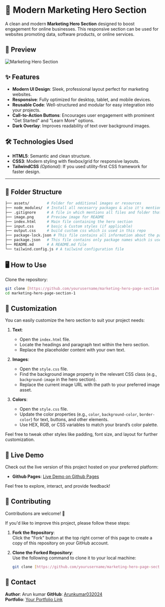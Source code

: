 # 🚀 Modern Marketing Hero Section

A clean and modern **Marketing Hero Section** designed to boost engagement for online businesses. This responsive section can be used for websites promoting data, software products, or online services.


## 📸 Preview

![Marketing Hero Section](https://github.com/user-attachments/assets/5cd3508a-533c-48d5-ae9d-1e67e3ea3bb9)



## ✨ Features

- **Modern UI Design**: Sleek, professional layout perfect for marketing websites.  
- **Responsive**: Fully optimized for desktop, tablet, and mobile devices.  
- **Reusable Code**: Well-structured and modular for easy integration into your projects.  
- **Call-to-Action Buttons**: Encourages user engagement with prominent "Get Started" and "Learn More" options.  
- **Dark Overlay**: Improves readability of text over background images.  


## 🛠️ Technologies Used

- **HTML5**: Semantic and clean structure.  
- **CSS3**: Modern styling with flexbox/grid for responsive layouts.  
- **TailwindCSS** *(Optional)*: If you used utility-first CSS framework for faster design.  

---

## 📂 Folder Structure

```bash
├── assets/        # Folder for additional images or resources
├── node_modules/  # Install all necesarry packages & also it's mention in .gitignore file so can just hit "npm i" cmd to install all packeages
├── .gitignore     # A file in which mentions all files and folder that shouldn't be upload to repo
├── image.png      # Preview image for README
├── index.html     # Main file containing the hero section
├── input.css      # basic & Custom styles (if applicable)
├── output.css     # build custom css which is used in this repo
├── package-lock.json # This file contains all information about the packages
├── package.json   # This file contains only package names which is used in repo
├── README.md      # A README.md file
└── tailwind.config.js # A tailwind configuration file
```

## 🖥️ How to Use

Clone the repository:

```bash
git clone [https://github.com/yourusername/marketing-hero-page-section.git](https://github.com/Arunkumar032024/marketing-hero-page-section-1.git)
cd marketing-hero-page-section-1
```

## 🌟 Customization

You can easily customize the hero section to suit your project needs:

1. **Text**:  
   - Open the `index.html` file.  
   - Locate the headings and paragraph text within the hero section.  
   - Replace the placeholder content with your own text.  

2. **Images**:  
   - Open the `style.css` file.  
   - Find the background image property in the relevant CSS class (e.g., `background-image` in the hero section).  
   - Replace the current image URL with the path to your preferred image asset.  

3. **Colors**:  
   - Open the `style.css` file.  
   - Update the color properties (e.g., `color`, `background-color`, `border-color`) for text, buttons, and other elements.  
   - Use HEX, RGB, or CSS variables to match your brand’s color palette.  

Feel free to tweak other styles like padding, font size, and layout for further customization.  


## 🎉 Live Demo

Check out the live version of this project hosted on your preferred platform:  

- **Github Pages**: [Live Demo on Github Pages](https://arunkumar032024.github.io/marketing-hero-page-section-1/)  

Feel free to explore, interact, and provide feedback!

## 🤝 Contributing

Contributions are welcome! 🎉  

If you'd like to improve this project, please follow these steps:

1. **Fork the Repository**:  
   Click the "Fork" button at the top right corner of this page to create a copy of this repository on your GitHub account.

2. **Clone the Forked Repository**:  
   Use the following command to clone it to your local machine:  
   ```bash
   git clone [https://github.com/yourusername/marketing-hero-page-section.git](https://github.com/Arunkumar032024/marketing-hero-page-section-1.git)

## 📧 Contact

**Author**: Arun kumar
**GitHub**: [Arunkumar032024](https://github.com/Arunkumar032024)  
**Portfolio**: [Your Portfolio Link](#)

